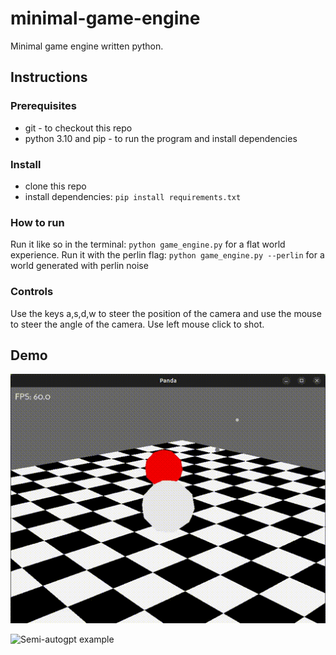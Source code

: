 # minimal-game-engine

Minimal game engine written python.

## Instructions

### Prerequisites

* git - to checkout this repo
* python 3.10 and pip - to run the program and install dependencies

### Install

* clone this repo
* install dependencies: `pip install requirements.txt`

### How to run

Run it like so in the terminal: `python game_engine.py` for a flat world experience.
Run it with the perlin flag: `python game_engine.py --perlin` for a world generated with perlin noise

### Controls

Use the keys a,s,d,w to steer the position of the camera and use the mouse to steer the angle of the camera. Use left mouse click to shot.

## Demo
![Semi-autogpt example](docs/demo.gif)

![Semi-autogpt example](docs/demo2.gif)